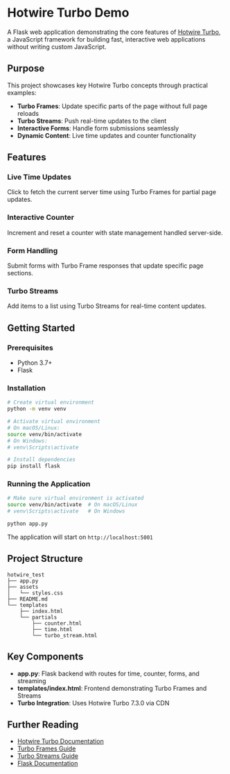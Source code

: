 # Hotwire Turbo Demo

A Flask web application demonstrating the core features of [Hotwire Turbo](https://turbo.hotwired.dev/), a JavaScript framework for building fast, interactive web applications without writing custom JavaScript.

## Purpose

This project showcases key Hotwire Turbo concepts through practical examples:

- **Turbo Frames**: Update specific parts of the page without full page reloads
- **Turbo Streams**: Push real-time updates to the client
- **Interactive Forms**: Handle form submissions seamlessly
- **Dynamic Content**: Live time updates and counter functionality

## Features

### Live Time Updates
Click to fetch the current server time using Turbo Frames for partial page updates.

### Interactive Counter
Increment and reset a counter with state management handled server-side.

### Form Handling
Submit forms with Turbo Frame responses that update specific page sections.

### Turbo Streams
Add items to a list using Turbo Streams for real-time content updates.

## Getting Started

### Prerequisites
- Python 3.7+
- Flask

### Installation
```bash
# Create virtual environment
python -m venv venv

# Activate virtual environment
# On macOS/Linux:
source venv/bin/activate
# On Windows:
# venv\Scripts\activate

# Install dependencies
pip install flask
```

### Running the Application
```bash
# Make sure virtual environment is activated
source venv/bin/activate  # On macOS/Linux
# venv\Scripts\activate   # On Windows

python app.py
```

The application will start on `http://localhost:5001`

## Project Structure

```
hotwire_test
├── app.py
├── assets
│   └── styles.css
├── README.md
└── templates
    ├── index.html
    └── partials
        ├── counter.html
        ├── time.html
        └── turbo_stream.html
```

## Key Components

- **app.py**: Flask backend with routes for time, counter, forms, and streaming
- **templates/index.html**: Frontend demonstrating Turbo Frames and Streams
- **Turbo Integration**: Uses Hotwire Turbo 7.3.0 via CDN

## Further Reading

- [Hotwire Turbo Documentation](https://turbo.hotwired.dev/)
- [Turbo Frames Guide](https://turbo.hotwired.dev/handbook/frames)
- [Turbo Streams Guide](https://turbo.hotwired.dev/handbook/streams)
- [Flask Documentation](https://flask.palletsprojects.com/)

